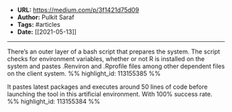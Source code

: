 - **URL:** https://medium.com/p/3f1421d75d09
- **Author:** Pulkit Saraf
- **Tags:** #articles
- **Date:** [[2021-05-13]]
---

There’s an outer layer of a bash script that prepares the system. The script checks for environment variables, whether or not R is installed on the system and pastes .Renviron and .Rprofile files among other dependent files on the client system. %% highlight_id: 113155385 %%


It pastes latest packages and executes around 50 lines of code before launching the tool in this artificial environment. With 100% success rate. %% highlight_id: 113155384 %%

